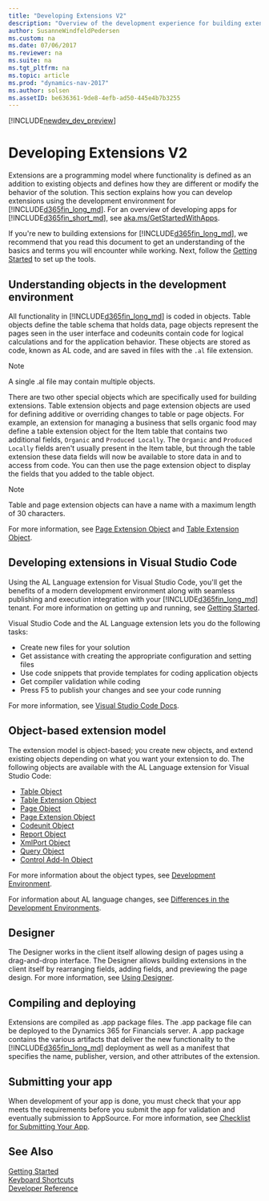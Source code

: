 ```yaml
---
title: "Developing Extensions V2"
description: "Overview of the development experience for building extensions."
author: SusanneWindfeldPedersen
ms.custom: na
ms.date: 07/06/2017
ms.reviewer: na
ms.suite: na
ms.tgt_pltfrm: na
ms.topic: article
ms.prod: "dynamics-nav-2017"
ms.author: solsen
ms.assetID: be636361-9de8-4efb-ad50-445e4b7b3255
---
```


[!INCLUDE[newdev_dev_preview](includes/newdev_dev_preview.md)]

# Developing Extensions V2

Extensions are a programming model where functionality is defined as an addition to existing objects and defines how they are different or modify the behavior of the solution. This section explains how you can develop extensions using the development environment for [!INCLUDE[d365fin_long_md](includes/d365fin_long_md.md)]. For an overview of developing apps for [!INCLUDE[d365fin_short_md](includes/d365fin_short_md.md)], see [aka.ms/GetStartedWithApps](devenv-develop-apps-for-fin.md).

If you're new to building extensions for [!INCLUDE[d365fin_long_md](includes/d365fin_long_md.md)], we recommend that you read this document to get an understanding of the basics and terms you will encounter while working. Next, follow the [Getting Started](devenv-get-started.md) to set up the tools.

## Understanding objects in the development environment
All functionality in [!INCLUDE[d365fin_long_md](includes/d365fin_long_md.md)] is coded in objects. Table objects define the table schema that holds data, page objects represent the pages seen in the user interface and codeunits contain code for logical calculations and for the application behavior. These objects are stored as code, known as AL code, and are saved in files with the ```.al``` file extension.  

> [!NOTE]  
> A single .al file may contain multiple objects.      

There are two other special objects which are specifically used for building extensions. Table extension objects and page extension objects are used for defining additive or overriding changes to table or page objects. For example, an extension for managing a business that sells organic food may define a table extension object for the Item table that contains two additional fields, ```Organic``` and ```Produced Locally```. The ```Organic``` and ```Produced Locally``` fields aren't usually present in the Item table, but through the table extension these data fields will now be available to store data in and to access from code. You can then use the page extension object to display the fields that you added to the table object.

> [!NOTE]  
> Table and page extension objects can have a name with a maximum length of 30 characters.      

For more information, see [Page Extension Object](devenv-page-ext-object.md) and [Table Extension Object](devenv-table-ext-object.md).

## Developing extensions in Visual Studio Code
Using the AL Language extension for Visual Studio Code, you'll get the benefits of a modern development environment along with seamless publishing and execution integration with your [!INCLUDE[d365fin_long_md](includes/d365fin_long_md.md)] tenant. For more information on getting up and running, see [Getting Started](devenv-get-started.md).

Visual Studio Code and the AL Language extension lets you do the following tasks:

- Create new files for your solution
- Get assistance with creating the appropriate configuration and setting files
- Use code snippets that provide templates for coding application objects
- Get compiler validation while coding
- Press F5 to publish your changes and see your code running

For more information, see [Visual Studio Code Docs](https://code.visualstudio.com/docs).

## Object-based extension model
The extension model is object-based; you create new objects, and extend existing objects depending on what you want your extension to do. The following objects are available with the AL Language extension for Visual Studio Code:

- [Table Object](devenv-table-object.md)
- [Table Extension Object](devenv-table-ext-object.md)
- [Page Object](devenv-page-object.md)
- [Page Extension Object](devenv-page-ext-object.md)
- [Codeunit Object](devenv-codeunit-object.md)
- [Report Object](devenv-report-object.md)
- [XmlPort Object](devenv-xmlport-object.md)  
- [Query Object](devenv-query-object.md)  
- [Control Add-In Object](devenv-control-addin-object.md)  


For more information about the object types, see [Development Environment](devenv-reference-overview.md).

For information about AL language changes, see [Differences in the Development Environments](devenv-differences.md).

## Designer
The Designer works in the client itself allowing design of pages using a drag-and-drop interface. The Designer allows building extensions in the client itself by rearranging fields, adding fields, and previewing the page design. For more information, see [Using Designer](devenv-inclient-designer.md).

## Compiling and deploying
Extensions are compiled as .app package files. The .app package file can be deployed to the Dynamics 365 for Financials server. A .app package contains the various artifacts that deliver the new functionality to the [!INCLUDE[d365fin_long_md](includes/d365fin_long_md.md)] deployment as well as a manifest that specifies the name, publisher, version, and other attributes of the extension. 

## Submitting your app
When development of your app is done, you must check that your app meets the requirements before you submit the app for validation and eventually submission to AppSource. For more information, see [Checklist for Submitting Your App](devenv-checklist-submission.md).

## See Also
[Getting Started](devenv-get-started.md)  
[Keyboard Shortcuts](devenv-keyboard-shortcuts.md)    
[Developer Reference](devenv-reference-overview.md)  
